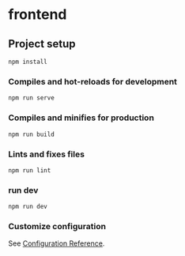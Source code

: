 # frontend

## Project setup
```
npm install
```

### Compiles and hot-reloads for development
```
npm run serve
```

### Compiles and minifies for production
```
npm run build
```

### Lints and fixes files
```
npm run lint
```
### run dev
```
npm run dev
```

### Customize configuration
See [Configuration Reference](https://cli.vuejs.org/config/).
